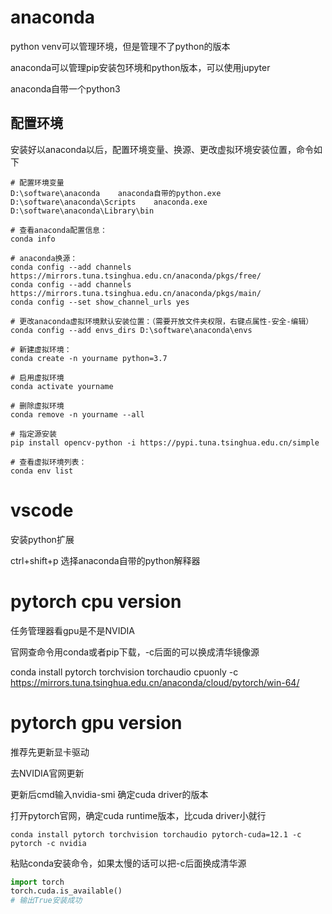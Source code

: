 # anaconda

python venv可以管理环境，但是管理不了python的版本

anaconda可以管理pip安装包环境和python版本，可以使用jupyter

anaconda自带一个python3

## 配置环境

安装好以anaconda以后，配置环境变量、换源、更改虚拟环境安装位置，命令如下

```shell
# 配置环境变量
D:\software\anaconda	anaconda自带的python.exe
D:\software\anaconda\Scripts 	anaconda.exe
D:\software\anaconda\Library\bin

# 查看anaconda配置信息：
conda info

# anaconda换源：
conda config --add channels https://mirrors.tuna.tsinghua.edu.cn/anaconda/pkgs/free/
conda config --add channels https://mirrors.tuna.tsinghua.edu.cn/anaconda/pkgs/main/
conda config --set show_channel_urls yes

# 更改anaconda虚拟环境默认安装位置：（需要开放文件夹权限，右键点属性-安全-编辑）
conda config --add envs_dirs D:\software\anaconda\envs

# 新建虚拟环境：
conda create -n yourname python=3.7

# 启用虚拟环境
conda activate yourname

# 删除虚拟环境
conda remove -n yourname --all

# 指定源安装
pip install opencv-python -i https://pypi.tuna.tsinghua.edu.cn/simple

# 查看虚拟环境列表：
conda env list
```

# vscode

安装python扩展

ctrl+shift+p	选择anaconda自带的python解释器



# pytorch cpu version

任务管理器看gpu是不是NVIDIA

官网查命令用conda或者pip下载，-c后面的可以换成清华镜像源

conda install pytorch torchvision torchaudio cpuonly -c https://mirrors.tuna.tsinghua.edu.cn/anaconda/cloud/pytorch/win-64/



# pytorch gpu version

推荐先更新显卡驱动

去NVIDIA官网更新

更新后cmd输入nvidia-smi 确定cuda driver的版本

打开pytorch官网，确定cuda runtime版本，比cuda driver小就行

```shell
conda install pytorch torchvision torchaudio pytorch-cuda=12.1 -c pytorch -c nvidia
```

粘贴conda安装命令，如果太慢的话可以把-c后面换成清华源

```python
import torch 
torch.cuda.is_available()
# 输出True安装成功
```

